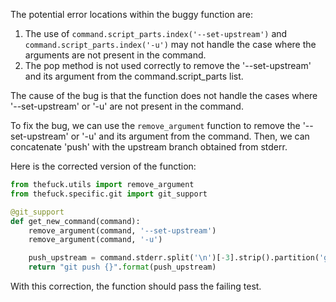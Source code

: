 The potential error locations within the buggy function are:
1. The use of `command.script_parts.index('--set-upstream')` and `command.script_parts.index('-u')` may not handle the case where the arguments are not present in the command.
2. The pop method is not used correctly to remove the '--set-upstream' and its argument from the command.script_parts list.

The cause of the bug is that the function does not handle the cases where '--set-upstream' or '-u' are not present in the command.

To fix the bug, we can use the `remove_argument` function to remove the '--set-upstream' or '-u' and its argument from the command. Then, we can concatenate 'push' with the upstream branch obtained from stderr.

Here is the corrected version of the function:

```python
from thefuck.utils import remove_argument
from thefuck.specific.git import git_support

@git_support
def get_new_command(command):
    remove_argument(command, '--set-upstream')
    remove_argument(command, '-u')

    push_upstream = command.stderr.split('\n')[-3].strip().partition('git ')[2]
    return "git push {}".format(push_upstream)
```

With this correction, the function should pass the failing test.